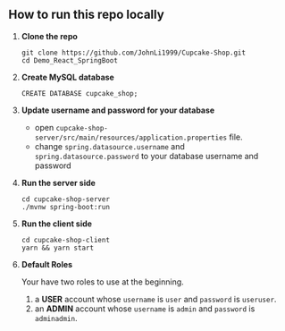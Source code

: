 ## How to run this repo locally

1. **Clone the repo**
    ```
    git clone https://github.com/JohnLi1999/Cupcake-Shop.git
    cd Demo_React_SpringBoot
    ```

2. **Create MySQL database**
    ```
    CREATE DATABASE cupcake_shop;
    ```
   
3. **Update username and password for your database**
    - open `cupcake-shop-server/src/main/resources/application.properties` file.
    - change `spring.datasource.username` and `spring.datasource.password` to your database username and password
   
4. **Run the server side**
    ```
    cd cupcake-shop-server
    ./mvnw spring-boot:run
    ```
   
5. **Run the client side**
    ```
    cd cupcake-shop-client
    yarn && yarn start
    ```

6. **Default Roles**

    Your have two roles to use at the beginning.
    1. a **USER** account whose `username` is `user` and `password` is `useruser`.
    2. an **ADMIN** account whose `username` is `admin` and `password` is `adminadmin`.
